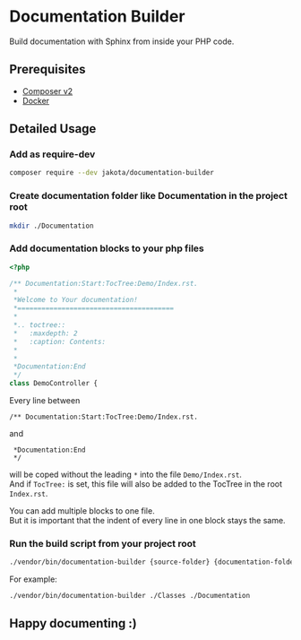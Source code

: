 # Documentation Builder

Build documentation with Sphinx from inside your PHP code.

## Prerequisites

- [Composer v2](https://getcomposer.org/download/)
- [Docker](https://www.docker.com/products/container-runtime)

## Detailed Usage

### Add as require-dev

```bash
composer require --dev jakota/documentation-builder
```

### Create documentation folder like Documentation in the project root

```bash
mkdir ./Documentation
```

### Add documentation blocks to your php files

```php
<?php

/** Documentation:Start:TocTree:Demo/Index.rst.
 *
 *Welcome to Your documentation!
 *=======================================
 *
 *.. toctree::
 *   :maxdepth: 2
 *   :caption: Contents:
 *
 *
 *Documentation:End
 */
class DemoController {
```

Every line between 

```text
/** Documentation:Start:TocTree:Demo/Index.rst.
```

and

```text
 *Documentation:End
 */
```

will be coped without the leading `*` into the file `Demo/Index.rst`.  
And if `TocTree:` is set, this file will also be added to the TocTree in the root `Index.rst`.

You can add multiple blocks to one file.  
But it is important that the indent of every line in one block stays the same.

### Run the build script from your project root

```bash
./vendor/bin/documentation-builder {source-folder} {documentation-folder}
```

For example:  

```bash
./vendor/bin/documentation-builder ./Classes ./Documentation
```

## Happy documenting :)
